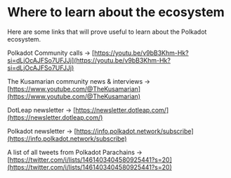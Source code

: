 # Where to learn about the ecosystem

Here are some links that will prove useful to learn about the Polkadot ecosystem.

Polkadot Community calls → [https://youtu.be/v9bB3Khm-Hk?si=dLjOcAJFSo7UFJJj](https://youtu.be/v9bB3Khm-Hk?si=dLjOcAJFSo7UFJJj)

The Kusamarian community news & interviews → [https://www.youtube.com/@TheKusamarian](https://www.youtube.com/@TheKusamarian)

DotLeap newsletter → [https://newsletter.dotleap.com/](https://newsletter.dotleap.com/)

Polkadot newsletter → [https://info.polkadot.network/subscribe](https://info.polkadot.network/subscribe)

A list of all tweets from Polkadot Parachains → [https://twitter.com/i/lists/1461403404580925441?s=20](https://twitter.com/i/lists/1461403404580925441?s=20)
